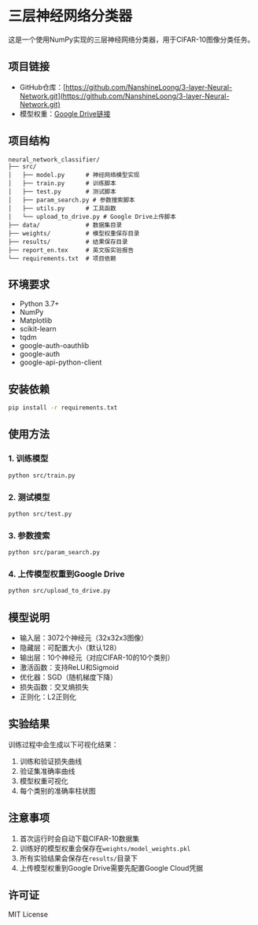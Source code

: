 # 三层神经网络分类器

这是一个使用NumPy实现的三层神经网络分类器，用于CIFAR-10图像分类任务。

## 项目链接

- GitHub仓库：[https://github.com/NanshineLoong/3-layer-Neural-Network.git](https://github.com/NanshineLoong/3-layer-Neural-Network.git)
- 模型权重：[Google Drive链接](https://drive.google.com/file/d/16fqyr1Jc7LstVuPjikmTfwYNS53UcDph/view?usp=sharing)

## 项目结构

```
neural_network_classifier/
├── src/
│   ├── model.py      # 神经网络模型实现
│   ├── train.py      # 训练脚本
│   ├── test.py       # 测试脚本
│   ├── param_search.py # 参数搜索脚本
│   ├── utils.py      # 工具函数
│   └── upload_to_drive.py # Google Drive上传脚本
├── data/             # 数据集目录
├── weights/          # 模型权重保存目录
├── results/          # 结果保存目录
├── report_en.tex     # 英文版实验报告
└── requirements.txt  # 项目依赖
```

## 环境要求

* Python 3.7+
* NumPy
* Matplotlib
* scikit-learn
* tqdm
* google-auth-oauthlib
* google-auth
* google-api-python-client

## 安装依赖

```bash
pip install -r requirements.txt
```

## 使用方法

### 1. 训练模型

```bash
python src/train.py
```

### 2. 测试模型

```bash
python src/test.py
```

### 3. 参数搜索

```bash
python src/param_search.py
```

### 4. 上传模型权重到Google Drive

```bash
python src/upload_to_drive.py
```

## 模型说明

* 输入层：3072个神经元（32x32x3图像）
* 隐藏层：可配置大小（默认128）
* 输出层：10个神经元（对应CIFAR-10的10个类别）
* 激活函数：支持ReLU和Sigmoid
* 优化器：SGD（随机梯度下降）
* 损失函数：交叉熵损失
* 正则化：L2正则化

## 实验结果

训练过程中会生成以下可视化结果：

1. 训练和验证损失曲线
2. 验证集准确率曲线
3. 模型权重可视化
4. 每个类别的准确率柱状图

## 注意事项

1. 首次运行时会自动下载CIFAR-10数据集
2. 训练好的模型权重会保存在`weights/model_weights.pkl`
3. 所有实验结果会保存在`results/`目录下
4. 上传模型权重到Google Drive需要先配置Google Cloud凭据

## 许可证

MIT License 